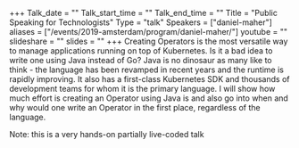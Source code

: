 +++
Talk_date = ""
Talk_start_time = ""
Talk_end_time = ""
Title = "Public Speaking for Technologists"
Type = "talk"
Speakers = ["daniel-maher"]
aliases = ["/events/2019-amsterdam/program/daniel-maher/"]
youtube = ""
slideshare = ""
slides = ""
+++
Creating Operators is the most versatile way to manage applications running on top of Kubernetes. Is it a bad idea to write one using Java instead of Go? Java is no dinosaur as many like to think - the language has been revamped in recent years and the runtime is rapidly improving. It also has a first-class Kubernetes SDK and thousands of development teams for whom it is the primary language. I will show how much effort is creating an Operator using Java is and also go into when and why would one write an Operator in the first place, regardless of the language.

Note: this is a very hands-on partially live-coded talk
